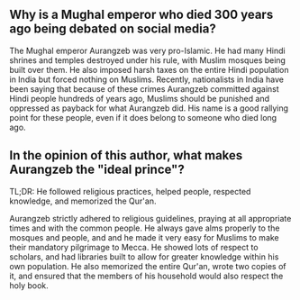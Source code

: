 ## Why is a Mughal emperor who died 300 years ago being debated on social media?

The Mughal emperor Aurangzeb was very pro-Islamic. He had many Hindi shrines and temples destroyed under his rule, with Muslim mosques being built over them. He also imposed harsh taxes on the entire Hindi population in India but forced nothing on Muslims. Recently, nationalists in India have been saying that because of these crimes Aurangzeb committed against Hindi people hundreds of years ago, Muslims should be punished and oppressed as payback for what Aurangzeb did. His name is a good rallying point for these people, even if it does belong to someone who died long ago.

## In the opinion of this author, what makes Aurangzeb the "ideal prince"?

TL;DR: He followed religious practices, helped people, respected knowledge, and memorized the Qur'an.

Aurangzeb strictly adhered to religious guidelines, praying at all appropriate times and with the common people. He always gave alms properly to the mosques and people, and and he made it very easy for Muslims to make their mandatory pilgrimage to Mecca. He showed lots of respect to scholars, and had libraries built to allow for greater knowledge within his own population. He also memorized the entire Qur'an, wrote two copies of it, and ensured that the members of his household would also respect the holy book.